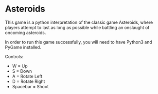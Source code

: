 # Asteroids
This game is a python interpretation of the classic game Asteroids, where players attempt to last as long as possible while battling an onslaught of oncoming asteroids.

In order to run this game successfully, you will need to have Python3 and PyGame installed.

Controls:

- W = Up
- S = Down
- A = Rotate Left
- D = Rotate Right
- Spacebar = Shoot